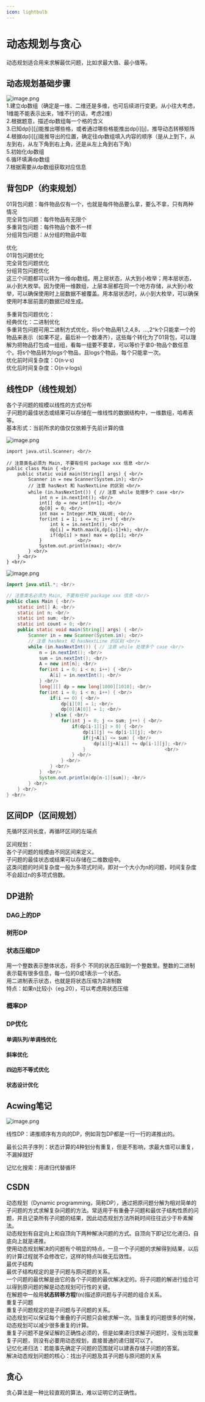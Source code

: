 ```yaml
---
icon: lightbulb
---
```

# 动态规划与贪心
动态规划适合用来求解最优问题，比如求最大值、最小值等。 <br/>
## 动态规划基础步骤
![image.png](images/5.动态规划-1.png) <br/>
1.建立dp数组（确定是一维、二维还是多维，也可后续进行变更。从小往大考虑，1维能不能表示出来，1维不行的话，考虑2维） <br/>
2.根据题意，描述dp数组每一个格的含义 <br/>
3.已知dp[i][j]能推出哪些格，或者通过哪些格能推出dp[i][j]，推导动态转移矩阵 <br/>
4.根据dp[i][j]能推导出的位置，确定往dp数组填入内容的顺序（是从上到下，从左到右，从左下角到右上角，还是从左上角到右下角） <br/>
5.初始化dp数组 <br/>
6.循环填满dp数组 <br/>
7.根据需要从dp数组获取对应信息 <br/>
## 背包DP（约束规划）
01背包问题：每件物品仅有一个，也就是每件物品要么拿，要么不拿，只有两种情况 <br/>
完全背包问题：每件物品有无限个 <br/>
多重背包问题：每件物品个数不一样   <br/>
分组背包问题：从分组的物品中取 <br/>

优化 <br/>
01背包问题优化 <br/>
完全背包问题优化 <br/>
分组背包问题优化 <br/>
这三个问题都可以转为一维dp数组。用上层状态，从大到小枚举；用本层状态，从小到大枚举。因为使用一维数组，上层本层都在同一个地方存储，从大到小枚举，可以确保使用时上层数据不被覆盖。用本层状态时，从小到大枚举，可以确保使用时本层前面的数据已经生成。 <br/>
 
多重背包问题优化： <br/>
经典优化：二进制优化 <br/>
多重背包问题可用二进制方式优化，将s个物品用1,2,4,8，...,2^k个只能拿一个的物品来表示（如果不足，最后补一个数凑齐），这些每个转化为了01背包，可以理解为把物品打包成一组组，看每一组要不要拿，可以等价于拿0-物品个数任意个。将s个物品转为logs个物品，且logs个物品，每个只能拿一次。 <br/>
优化前时间复杂度：O(n·v·s) <br/>
优化后时间复杂度：O(n·v·logs) <br/>
## 线性DP（线性规划）
各个子问题的规模以线性的方式分布 <br/>
子问题的最佳状态或结果可以存储在一维线性的数据结构中，一维数组，哈希表等。 <br/>
基本形式：当前所求的值仅仅依赖于先前计算的值 <br/>

![image.png](images/5.动态规划-2.png) <br/>
```shell
import java.util.Scanner; <br/>

// 注意类名必须为 Main, 不要有任何 package xxx 信息 <br/>
public class Main { <br/>
    public static void main(String[] args) { <br/>
        Scanner in = new Scanner(System.in); <br/>
        // 注意 hasNext 和 hasNextLine 的区别 <br/>
        while (in.hasNextInt()) { // 注意 while 处理多个 case <br/>
            int n = in.nextInt(); <br/>
            int[] dp = new int[n+1]; <br/>
            dp[0] = 0; <br/>
            int max = Integer.MIN_VALUE; <br/>
            for(int i = 1; i <= n; i++) { <br/>
                int k = in.nextInt(); <br/>
                dp[i] = Math.max(k,dp[i-1]+k); <br/>
                if(dp[i] > max) max = dp[i]; <br/>
            }             <br/>
            System.out.println(max); <br/>
        } <br/>
    } <br/>
} <br/>
```
![image.png](images/5.动态规划-3.png) <br/>
```java
import java.util.*; <br/>

// 注意类名必须为 Main, 不要有任何 package xxx 信息 <br/>
public class Main { <br/>
    static int[] A; <br/>
    static int n; <br/>
    static int sum; <br/>
    static int count = 0; <br/>
    public static void main(String[] args) { <br/>
        Scanner in = new Scanner(System.in); <br/>
        // 注意 hasNext 和 hasNextLine 的区别 <br/>
        while (in.hasNextInt()) { // 注意 while 处理多个 case <br/>
            n = in.nextInt(); <br/>
            sum = in.nextInt(); <br/>
            A = new int[n]; <br/>
            for(int i = 0; i < n; i++) { <br/>
                A[i] = in.nextInt(); <br/>
            } <br/>
            long[][] dp = new long[1000][1010]; <br/>
            for(int i = 0; i < n; i++) { <br/>
                if(i == 0) { <br/>
                    dp[i][0] = 1; <br/>
                    dp[0][A[0]] = 1; <br/>
                } else { <br/>
                    for(int j = 0; j <= sum; j++) { <br/>
                        if(dp[i-1][j] > 0) { <br/>
                            dp[i][j] += dp[i-1][j]; <br/>
                            if(j+A[i] <= sum) { <br/>
                                dp[i][j+A[i]] += dp[i-1][j]; <br/>
                            }                             <br/>
                        } <br/>
                    } <br/>
                } <br/>
            }  <br/>
            System.out.println(dp[n-1][sum]); <br/>
        } <br/>
    } <br/>
} <br/>
```
## 区间DP（区间规划）
先循环区间长度，再循环区间的左端点 <br/>

区间规划： <br/>
各个子问题的规模由不同区间来定义。 <br/>
子问题的最佳状态或结果可以存储在二维数组中。 <br/>
这类问题的时间复杂度一般为多项式时间，即对一个大小为n的问题，时间复杂度不会超过n的多项式倍数。 <br/>
## DP进阶
### DAG上的DP


### 树形DP


### 状态压缩DP
用一个整数表示整体状态，将多个 不同的状态压缩到一个整数里。整数的二进制表示载有很多信息，每一位的0或1表示一个状态。 <br/>
用二进制表示状态，也就是将状态压缩为2进制数 <br/>
特点：如果n比较小（eg.20），可以考虑用状态压缩 <br/>

### 概率DP



### DP优化

#### 单调队列/单调栈优化


#### 斜率优化


#### 四边形不等式优化



#### 状态设计优化


## Acwing笔记
![image.png](images/5.动态规划-4.png) <br/>

线性DP：递推顺序有方向的DP，例如背包DP都是一行一行的递推出的。 <br/>

最长公共子序列：状态计算的4种划分有重复，但是不影响，求最大值可以重复，不漏掉就好 <br/>

记忆化搜索：用递归代替循环 <br/>


## CSDN
动态规划（Dynamic programming，简称DP），通过把原问题分解为相对简单的子问题的方式求解复杂问题的方法。常适用于有重叠子问题和最优子结构性质的问题，并且记录所有子问题的结果，因此动态规划方法所耗时间往往远少于朴素解法。 <br/>
动态规划有自定向上和自顶向下两种解决问题的方式。自顶向下即记忆化递归，自底向上就是递推。 <br/>
使用动态规划解决的问题有个明显的特点，一旦一个子问题的求解得到结果，以后的计算过程就不会修改它，这样的特点叫做无后效性。 <br/>
最优子结构 <br/>
最优子结构规定的是子问题与原问题的关系。 <br/>
一个问题的最优解是由它的各个子问题的最优解决定的。将子问题的解进行组合可以得到原问题的解是动态规划可行性的关键。 <br/>
在解题中一般用**状态转移方程**f(n)描述原问题与子问题的组合关系。 <br/>
重复子问题 <br/>
重复子问题规定的是子问题与子问题的关系。 <br/>
动态规划可以保证每个重叠的子问题只会被求解一次。当重复的问题很多的时候，动态规划可以减少很多重复的计算。 <br/>
重复子问题不是保证解的正确性必须的，但是如果递归求解子问题时，没有出现重复子问题，则没有必要用动态规划，直接普通的递归就可以了。 <br/>
记忆化递归法：若能事先确定子问题的范围就可以建表存储子问题的答案。 <br/>
解决动态规划问题的核心：找出子问题及其子问题与原问题的关系 <br/>

## 贪心
贪心算法是一种比较直观的算法，难以证明它的正确性。 <br/>